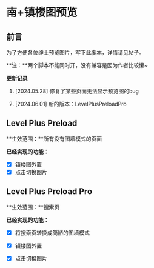 # 南+镇楼图预览

## 前言

为了方便各位绅士预览图片，写下此脚本，详情请见帖子。

**注：**两个脚本不能同时开，没有兼容是因为作者比较懒~

**更新记录**

1. [2024.05.28] 修复了某些页面无法显示预览图的bug

2. [2024.06.01] 新的版本：LevelPlusPreloadPro

## Level Plus Preload

**生效范围：**所有没有图墙模式的页面

**已经实现的功能：**

- [x] 镇楼图外置
- [x] 点击切换图片

## Level Plus Preload Pro

**生效范围：**搜索页

**已经实现的功能：**

- [x] 将搜索页转换成简陋的图墙模式

- [x] 镇楼图外置
- [x] 点击切换图片
